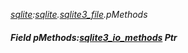 _[sqlite](../../modules/sqlite/sqlite-module.md):[sqlite](../../modules/sqlite/sqlite-module.md).[sqlite3\_file](../../modules/sqlite/sqlite-sqlite3_file.md).pMethods_
##### Field pMethods:[sqlite3_io_methods](../../modules/sqlite/sqlite-sqlite3_io_methods.md) Ptr
